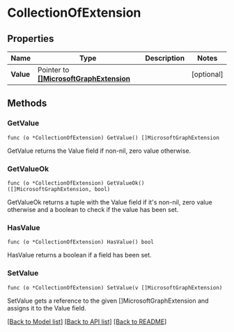 # CollectionOfExtension

## Properties

Name | Type | Description | Notes
------------ | ------------- | ------------- | -------------
**Value** | Pointer to [**[]MicrosoftGraphExtension**](microsoft.graph.extension.md) |  | [optional] 

## Methods

### GetValue

`func (o *CollectionOfExtension) GetValue() []MicrosoftGraphExtension`

GetValue returns the Value field if non-nil, zero value otherwise.

### GetValueOk

`func (o *CollectionOfExtension) GetValueOk() ([]MicrosoftGraphExtension, bool)`

GetValueOk returns a tuple with the Value field if it's non-nil, zero value otherwise
and a boolean to check if the value has been set.

### HasValue

`func (o *CollectionOfExtension) HasValue() bool`

HasValue returns a boolean if a field has been set.

### SetValue

`func (o *CollectionOfExtension) SetValue(v []MicrosoftGraphExtension)`

SetValue gets a reference to the given []MicrosoftGraphExtension and assigns it to the Value field.


[[Back to Model list]](../README.md#documentation-for-models) [[Back to API list]](../README.md#documentation-for-api-endpoints) [[Back to README]](../README.md)


